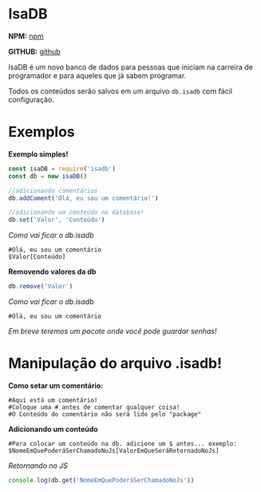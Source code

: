 # IsaDB

**NPM:** [npm](https://npmjs.com/package/isadb.js)

**GITHUB:** [github](https://github.com/renato425/isadb)



IsaDB é um novo banco de dados para pessoas que iniciam na carreira de programador e para aqueles que já sabem programar.

Todos os conteúdos serão salvos em um arquivo `db.isadb` com fácil configuração.

# Exemplos
**Exemplo simples!**
```js
const isaDB = require('isadb')
const db = new isaDB()

//adicionando comentários
db.addComent('Olá, eu sou um comentário!')

//adicionando um conteúdo no database!
db.set('Valor', 'Conteúdo')
```

*Como vai ficar o db.isadb*

```
#Olá, eu sou um comentário
$Valor[Conteúdo]
```

**Removendo valores da db**
```js
db.remove('Valor')
```

*Como vai ficar o db.isadb*

```
#Olá, eu sou um comentário
```

*Em breve teremos um pacote onde você pode guardar senhas!*


# Manipulação do arquivo .isadb!

**Como setar um comentário:**

```
#Aqui está um comentário!
#Coloque uma # antes de comentar qualquer coisa!
#O Conteúdo do comentário não será lido pelo "package"
```


**Adicionando um conteúdo**

```
#Para colocar um conteúdo na db. adicione um $ antes... exemplo:
$NomeEmQuePoderáSerChamadoNoJs[ValorEmQueSeráRetornadoNoJs]
```

*Retornando no JS*

```js
console.log(db.get('NomeEmQuePoderáSerChamadoNoJs'))
```
